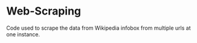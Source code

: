 # Web-Scraping
Code used to scrape the data from Wikipedia infobox from multiple urls at one instance. 
